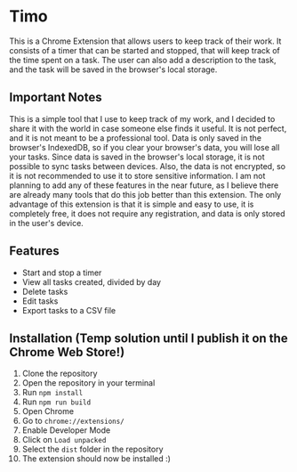 # Timo

This is a Chrome Extension that allows users to keep track of their work.
It consists of a timer that can be started and stopped, that will keep track of the time spent on a task.
The user can also add a description to the task, and the task will be saved in the browser's local storage.

## Important Notes

This is a simple tool that I use to keep track of my work, and I decided to share it with the world in case someone else finds it useful.
It is not perfect, and it is not meant to be a professional tool.
Data is only saved in the browser's IndexedDB, so if you clear your browser's data, you will lose all your tasks.
Since data is saved in the browser's local storage, it is not possible to sync tasks between devices.
Also, the data is not encrypted, so it is not recommended to use it to store sensitive information.
I am not planning to add any of these features in the near future, as I believe there are already many tools that do this job better than this extension.
The only advantage of this extension is that it is simple and easy to use, it is completely free, it does not require any registration, and data is only stored in the user's device.

## Features

- Start and stop a timer
- View all tasks created, divided by day
- Delete tasks
- Edit tasks
- Export tasks to a CSV file

## Installation (Temp solution until I publish it on the Chrome Web Store!)

1. Clone the repository
2. Open the repository in your terminal
3. Run `npm install`
4. Run `npm run build`
5. Open Chrome
6. Go to `chrome://extensions/`
7. Enable Developer Mode
8. Click on `Load unpacked`
9. Select the `dist` folder in the repository
10. The extension should now be installed :)

